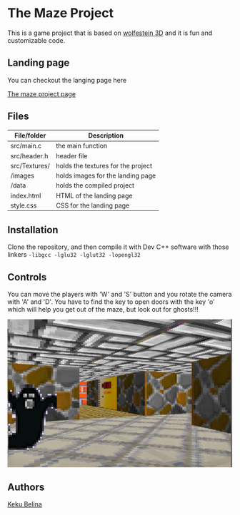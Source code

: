 # The Maze Project

This is a game project that is based on [wolfestein 3D](https://en.wikipedia.org/wiki/Wolfenstein_3D) and it is fun and customizable code.

## Landing page

You can checkout the langing page here

[The maze project page](https://kekubt.github.io/The_maze_project/)
## Files

|   **File/folder**   |   **Description**   |
| -------------- | --------------------- |
| src/main.c | the main function |
| src/header.h | header file |
| src/Textures/ | holds the textures for the project |
| /images | holds images for the landing page |
| /data  | holds the compiled project |
| index.html | HTML of the landing page |
| style.css | CSS for the landing page |

## Installation

Clone the repository, and then compile it with Dev C++ software with those linkers ```-libgcc -lglu32 -lglut32 -lopengl32```

## Controls

You can move the players with 'W' and 'S' button and you rotate the camera with 'A' and 'D'. You have to find the key to open doors with the key 'o' which will help you get out of the maze, but look out for ghosts!!!

![screenshot of the game](https://github.com/kekuBT/The_maze_project/blob/main/images/k.jpg?raw=true)

## Authors

[Keku Belina](https://github.com/kekubt)
